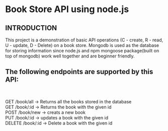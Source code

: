 # Book Store API using node.js

<h2>INTRODUCTION</h2>
This project is a demonstration of basic API operations (C - create, R - read, U - update, D - Delete) on a book store. Mongodb is used as the database for 
storing information since node.js and npm mongoose package(built on top of mongodb) work well together and are beginner friendly.<br>

<h2>The following endpoints are supported by this API:</h2><br>

GET /book/all -> Returns all the books stored in the database<br>
GET /book/:id -> Returns the book with the given id<br>
POST /book/new -> creats a new book<br>
PUT /book/:id -> updates a book with the given id<br>
DELETE /book/:id -> Delete a book with the given id<br>
